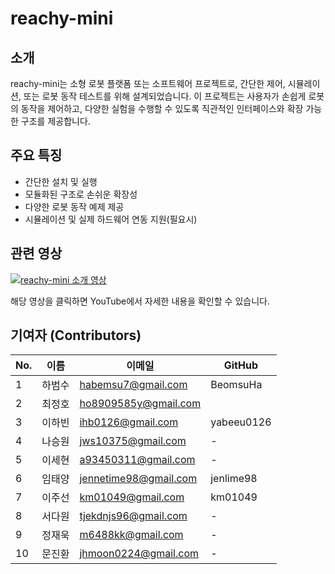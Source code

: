 # reachy-mini

## 소개

reachy-mini는 소형 로봇 플랫폼 또는 소프트웨어 프로젝트로, 간단한 제어, 시뮬레이션, 또는 로봇 동작 테스트를 위해 설계되었습니다. 이 프로젝트는 사용자가 손쉽게 로봇의 동작을 제어하고, 다양한 실험을 수행할 수 있도록 직관적인 인터페이스와 확장 가능한 구조를 제공합니다.

## 주요 특징

- 간단한 설치 및 실행
- 모듈화된 구조로 손쉬운 확장성
- 다양한 로봇 동작 예제 제공
- 시뮬레이션 및 실제 하드웨어 연동 지원(필요시)

## 관련 영상

[![reachy-mini 소개 영상](https://img.youtube.com/vi/JvdBJZ-qR18/0.jpg)](https://youtu.be/JvdBJZ-qR18?si=qhe4JHv3QVOF-5la)

해당 영상을 클릭하면 YouTube에서 자세한 내용을 확인할 수 있습니다.

## 기여자 (Contributors)

| No. | 이름 | 이메일 | GitHub |
|-----|------|--------|---------|
| 1 | 하범수 | habemsu7@gmail.com | BeomsuHa |
| 2 | 최정호 | ho8909585y@gmail.com   |  |
| 3 | 이하빈 | ihb0126@gmail.com | yabeeu0126 |
| 4 | 나승원 | jws10375@gmail.com | - |
| 5 | 이세현 | a93450311@gmail.com | - |
| 6 | 임태양 | jennetime98@gmail.com | jenlime98 |
| 7 | 이주선 | km01049@gmail.com | km01049 |
| 8 | 서다원 | tjekdnjs96@gmail.com | - |
| 9 | 정재욱 | m6488kk@gmail.com | - |
| 10 | 문진환 | jhmoon0224@gmail.com  | - |
